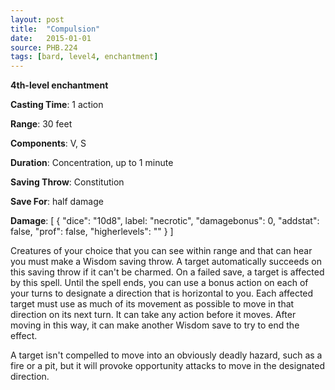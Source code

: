 ```yaml
---
layout: post
title:  "Compulsion"
date:   2015-01-01
source: PHB.224
tags: [bard, level4, enchantment]
---
```


**4th-level enchantment**

**Casting Time**: 1 action

**Range**: 30 feet

**Components**: V, S

**Duration**: Concentration, up to 1 minute

**Saving Throw**: Constitution

**Save For**: half damage

**Damage**: [ { "dice": "10d8", label: "necrotic", "damagebonus": 0, "addstat": false, "prof": false, "higherlevels": "" } ]

Creatures of your choice that you can see within range and that can hear you must make a Wisdom saving throw. A target automatically succeeds on this saving throw if it can't be charmed. On a failed save, a target is affected by this spell. Until the spell ends, you can use a bonus action on each of your turns to designate a direction that is horizontal to you. Each affected target must use as much of its movement as possible to move in that direction on its next turn. It can take any action before it moves. After moving in this way, it can make another Wisdom save to try to end the effect.

A target isn't compelled to move into an obviously deadly hazard, such as a fire or a pit, but it will provoke opportunity attacks to move in the designated direction.
